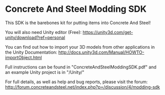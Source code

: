 # Concrete And Steel Modding SDK
This SDK is the barebones kit for putting items into Concrete And Steel!

You will also need Unity editor (Free):
https://unity3d.com/get-unity/download?ref=personal

You can find out how to import your 3D models from other applications in the Unity Documentation:
http://docs.unity3d.com/Manual/HOWTO-importObject.html

Full instructions can be found in "ConcreteAndSteelModdingSDK.pdf" and an example Unity project is in "/Unity/"

For full details, as well as help and bug reports, please visit the forum:
http://forum.concreteandsteel.net/index.php?p=/discussion/4/modding-sdk

